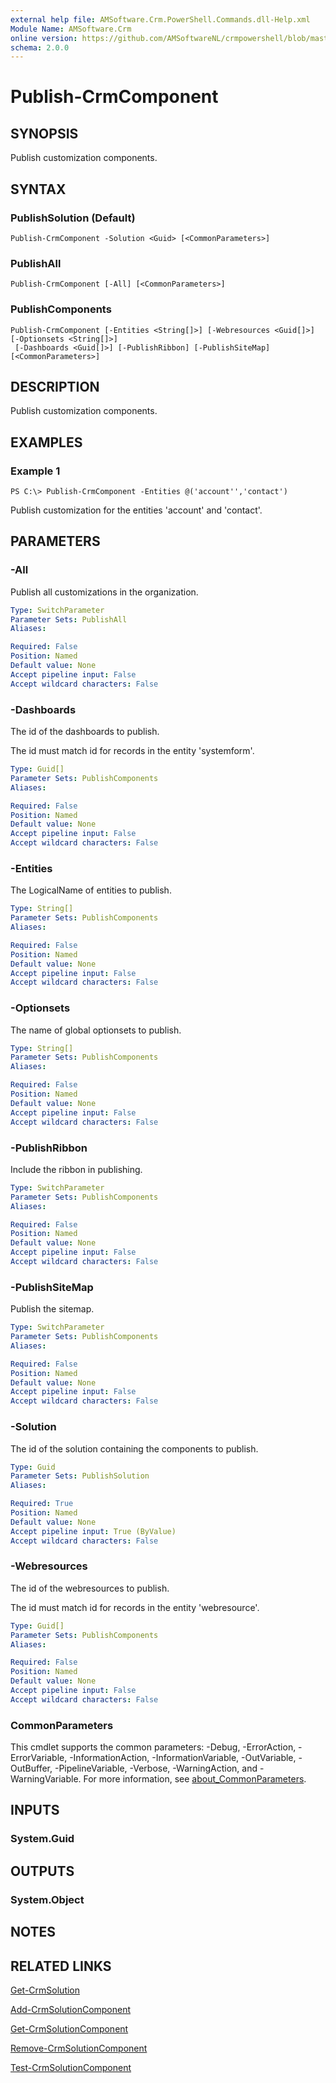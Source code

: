 ```yaml
---
external help file: AMSoftware.Crm.PowerShell.Commands.dll-Help.xml
Module Name: AMSoftware.Crm
online version: https://github.com/AMSoftwareNL/crmpowershell/blob/master/docs/Publish-CrmComponent.md
schema: 2.0.0
---
```


# Publish-CrmComponent

## SYNOPSIS
Publish customization components.

## SYNTAX

### PublishSolution (Default)
```
Publish-CrmComponent -Solution <Guid> [<CommonParameters>]
```

### PublishAll
```
Publish-CrmComponent [-All] [<CommonParameters>]
```

### PublishComponents
```
Publish-CrmComponent [-Entities <String[]>] [-Webresources <Guid[]>] [-Optionsets <String[]>]
 [-Dashboards <Guid[]>] [-PublishRibbon] [-PublishSiteMap] [<CommonParameters>]
```

## DESCRIPTION
Publish customization components.

## EXAMPLES

### Example 1
```
PS C:\> Publish-CrmComponent -Entities @('account'','contact')
```

Publish customization for the entities 'account' and 'contact'.

## PARAMETERS

### -All
Publish all customizations in the organization.

```yaml
Type: SwitchParameter
Parameter Sets: PublishAll
Aliases:

Required: False
Position: Named
Default value: None
Accept pipeline input: False
Accept wildcard characters: False
```

### -Dashboards
The id of the dashboards to publish. 

The id must match id for records in the entity 'systemform'.

```yaml
Type: Guid[]
Parameter Sets: PublishComponents
Aliases:

Required: False
Position: Named
Default value: None
Accept pipeline input: False
Accept wildcard characters: False
```

### -Entities
The LogicalName of entities to publish.

```yaml
Type: String[]
Parameter Sets: PublishComponents
Aliases:

Required: False
Position: Named
Default value: None
Accept pipeline input: False
Accept wildcard characters: False
```

### -Optionsets
The name of global optionsets to publish.

```yaml
Type: String[]
Parameter Sets: PublishComponents
Aliases:

Required: False
Position: Named
Default value: None
Accept pipeline input: False
Accept wildcard characters: False
```

### -PublishRibbon
Include the ribbon in publishing.

```yaml
Type: SwitchParameter
Parameter Sets: PublishComponents
Aliases:

Required: False
Position: Named
Default value: None
Accept pipeline input: False
Accept wildcard characters: False
```

### -PublishSiteMap
Publish the sitemap.

```yaml
Type: SwitchParameter
Parameter Sets: PublishComponents
Aliases:

Required: False
Position: Named
Default value: None
Accept pipeline input: False
Accept wildcard characters: False
```

### -Solution
The id of the solution containing the components to publish.

```yaml
Type: Guid
Parameter Sets: PublishSolution
Aliases:

Required: True
Position: Named
Default value: None
Accept pipeline input: True (ByValue)
Accept wildcard characters: False
```

### -Webresources
The id of the webresources to publish. 

The id must match id for records in the entity 'webresource'.

```yaml
Type: Guid[]
Parameter Sets: PublishComponents
Aliases:

Required: False
Position: Named
Default value: None
Accept pipeline input: False
Accept wildcard characters: False
```

### CommonParameters
This cmdlet supports the common parameters: -Debug, -ErrorAction, -ErrorVariable, -InformationAction, -InformationVariable, -OutVariable, -OutBuffer, -PipelineVariable, -Verbose, -WarningAction, and -WarningVariable. For more information, see [about_CommonParameters](http://go.microsoft.com/fwlink/?LinkID=113216).

## INPUTS

### System.Guid

## OUTPUTS

### System.Object
## NOTES

## RELATED LINKS

[Get-CrmSolution](Get-CrmSolution.md)

[Add-CrmSolutionComponent](Add-CrmSolutionComponent.md)

[Get-CrmSolutionComponent](Get-CrmSolutionComponent.md)

[Remove-CrmSolutionComponent](Remove-CrmSolutionComponent.md)

[Test-CrmSolutionComponent](Test-CrmSolutionComponent.md)
